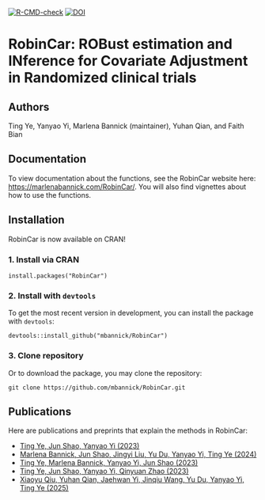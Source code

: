 [![R-CMD-check](https://github.com/mbannick/RobinCar/actions/workflows/R-CMD-check.yaml/badge.svg?branch=main)](https://github.com/mbannick/RobinCar/actions/workflows/R-CMD-check.yaml) [![DOI](https://zenodo.org/badge/506080289.svg)](https://zenodo.org/badge/latestdoi/506080289)


# RobinCar: ROBust estimation and INference for Covariate Adjustment in Randomized clinical trials

## Authors
Ting Ye, Yanyao Yi, Marlena Bannick (maintainer), Yuhan Qian, and Faith Bian

## Documentation

To view documentation about the functions, see the RobinCar website here: https://marlenabannick.com/RobinCar/. You will also find vignettes about how to use the functions.

## Installation

RobinCar is now available on CRAN!

### 1. Install via CRAN

```{}
install.packages("RobinCar")
```

### 2. Install with `devtools`

To get the most recent version in development, you can install the package with `devtools`:
```{bash}
devtools::install_github("mbannick/RobinCar")
```

### 3. Clone repository

Or to download the package, you may clone the repository:
```{bash}
git clone https://github.com/mbannick/RobinCar.git
```

## Publications

Here are publications and preprints that explain the methods in RobinCar:

* [Ting Ye, Jun Shao, Yanyao Yi (2023)](https://doi.org/10.1093/biomet/asad045)
* [Marlena Bannick, Jun Shao, Jingyi Liu, Yu Du, Yanyao Yi, Ting Ye (2024)](https://doi.org/10.1093/biomet/asaf029)
* [Ting Ye, Marlena Bannick, Yanyao Yi, Jun Shao (2023)](https://doi.org/10.1080/24754269.2023.2205802)
* [Ting Ye, Jun Shao, Yanyao Yi, Qinyuan Zhao (2023)](https://doi.org/10.1080/01621459.2022.2049278)
* [Xiaoyu Qiu, Yuhan Qian, Jaehwan Yi, Jinqiu Wang, Yu Du, Yanyao Yi, Ting Ye (2025)](https://arxiv.org/pdf/2408.12541)
